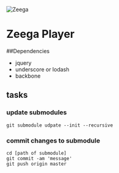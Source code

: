![Zeega](https://raw.github.com/Zeega/Zeega-Core/master/web/images/zeega-logo-large.png)

# Zeega Player

##Dependencies

* jquery
* underscore or lodash
* backbone

## tasks

### update submodules

	git submodule udpate --init --recursive

### commit changes to submodule

	cd [path of submodule]
	git commit -am 'message'
	git push origin master